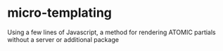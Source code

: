 # micro-templating
Using a few lines of Javascript, a method for rendering ATOMIC partials without a server or additional package
